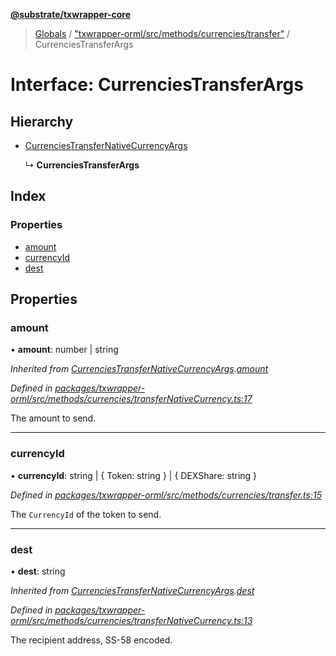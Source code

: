 **[@substrate/txwrapper-core](../README.md)**

> [Globals](../globals.md) / ["txwrapper-orml/src/methods/currencies/transfer"](../modules/_txwrapper_orml_src_methods_currencies_transfer_.md) / CurrenciesTransferArgs

# Interface: CurrenciesTransferArgs

## Hierarchy

* [CurrenciesTransferNativeCurrencyArgs](_txwrapper_orml_src_methods_currencies_transfernativecurrency_.currenciestransfernativecurrencyargs.md)

  ↳ **CurrenciesTransferArgs**

## Index

### Properties

* [amount](_txwrapper_orml_src_methods_currencies_transfer_.currenciestransferargs.md#amount)
* [currencyId](_txwrapper_orml_src_methods_currencies_transfer_.currenciestransferargs.md#currencyid)
* [dest](_txwrapper_orml_src_methods_currencies_transfer_.currenciestransferargs.md#dest)

## Properties

### amount

•  **amount**: number \| string

*Inherited from [CurrenciesTransferNativeCurrencyArgs](_txwrapper_orml_src_methods_currencies_transfernativecurrency_.currenciestransfernativecurrencyargs.md).[amount](_txwrapper_orml_src_methods_currencies_transfernativecurrency_.currenciestransfernativecurrencyargs.md#amount)*

*Defined in [packages/txwrapper-orml/src/methods/currencies/transferNativeCurrency.ts:17](https://github.com/paritytech/txwrapper-core/blob/33adddf/packages/txwrapper-orml/src/methods/currencies/transferNativeCurrency.ts#L17)*

The amount to send.

___

### currencyId

•  **currencyId**: string \| { Token: string  } \| { DEXShare: string  }

*Defined in [packages/txwrapper-orml/src/methods/currencies/transfer.ts:15](https://github.com/paritytech/txwrapper-core/blob/33adddf/packages/txwrapper-orml/src/methods/currencies/transfer.ts#L15)*

The `CurrencyId` of the token to send.

___

### dest

•  **dest**: string

*Inherited from [CurrenciesTransferNativeCurrencyArgs](_txwrapper_orml_src_methods_currencies_transfernativecurrency_.currenciestransfernativecurrencyargs.md).[dest](_txwrapper_orml_src_methods_currencies_transfernativecurrency_.currenciestransfernativecurrencyargs.md#dest)*

*Defined in [packages/txwrapper-orml/src/methods/currencies/transferNativeCurrency.ts:13](https://github.com/paritytech/txwrapper-core/blob/33adddf/packages/txwrapper-orml/src/methods/currencies/transferNativeCurrency.ts#L13)*

The recipient address, SS-58 encoded.
